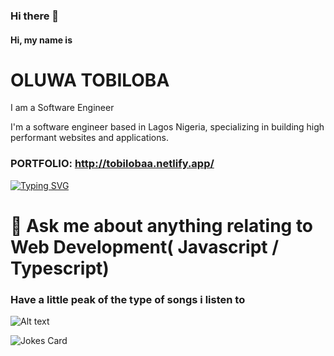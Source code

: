 


### Hi there 👋

#### Hi, my name is

# OLUWA TOBILOBA

I am a Software Engineer

I'm a software engineer based in Lagos Nigeria, specializing in building high performant websites and applications.

### PORTFOLIO: http://tobilobaa.netlify.app/

[![Typing SVG](https://readme-typing-svg.herokuapp.com?color=%23EAFEFF&size=18&center=true&vCenter=true&lines=I+Build+Things+That+Live+On+the+WEB+)](https://git.io/typing-svg)

# 💬 Ask me about anything relating to Web Development( Javascript / Typescript)
<!--
**teb111/teb111** is a ✨ _special_ ✨ repository because its `README.md` (this file) appears on your GitHub profile.

Here are some ideas to get you started:

- 🔭 I’m currently working on ...
- 🌱 I’m currently learning ...
- 👯 I’m looking to collaborate on ...
- 🤔 I’m looking for help with ...

- 📫 How to reach me: ...
- 😄 Pronouns: ...
- ⚡ Fun fact: ...
-->


### Have a little peak of the type of songs i listen to
![Alt text](https://spotify-recently-played-readme.vercel.app/api?user=ozoc0nw0j24yfbraisj2u2m4u)

<!-- Markdown -->

![Jokes Card](https://readme-jokes.vercel.app/api)


